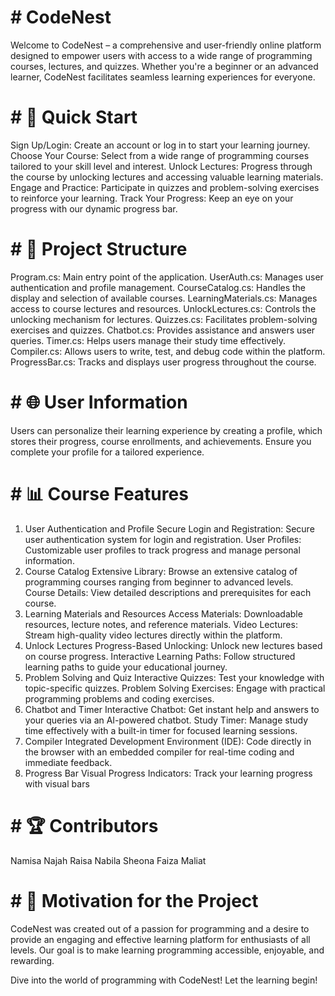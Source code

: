 # # CodeNest
Welcome to CodeNest – a comprehensive and user-friendly online platform designed to empower users with access to a wide range of programming courses, lectures, and quizzes. Whether you're a beginner or an advanced learner, CodeNest facilitates seamless learning experiences for everyone.

# # 🚀 Quick Start
Sign Up/Login: Create an account or log in to start your learning journey.
Choose Your Course: Select from a wide range of programming courses tailored to your skill level and interest.
Unlock Lectures: Progress through the course by unlocking lectures and accessing valuable learning materials.
Engage and Practice: Participate in quizzes and problem-solving exercises to reinforce your learning.
Track Your Progress: Keep an eye on your progress with our dynamic progress bar.

# # 📂 Project Structure
Program.cs: Main entry point of the application.
UserAuth.cs: Manages user authentication and profile management.
CourseCatalog.cs: Handles the display and selection of available courses.
LearningMaterials.cs: Manages access to course lectures and resources.
UnlockLectures.cs: Controls the unlocking mechanism for lectures.
Quizzes.cs: Facilitates problem-solving exercises and quizzes.
Chatbot.cs: Provides assistance and answers user queries.
Timer.cs: Helps users manage their study time effectively.
Compiler.cs: Allows users to write, test, and debug code within the platform.
ProgressBar.cs: Tracks and displays user progress throughout the course.

# # 🌐 User Information
Users can personalize their learning experience by creating a profile, which stores their progress, course enrollments, and achievements. Ensure you complete your profile for a tailored experience.

# # 📊 Course Features

1. User Authentication and Profile
Secure Login and Registration: Secure user authentication system for login and registration.
User Profiles: Customizable user profiles to track progress and manage personal information.
2. Course Catalog
Extensive Library: Browse an extensive catalog of programming courses ranging from beginner to advanced levels.
Course Details: View detailed descriptions and prerequisites for each course.
3. Learning Materials and Resources
Access Materials: Downloadable resources, lecture notes, and reference materials.
Video Lectures: Stream high-quality video lectures directly within the platform.
4. Unlock Lectures
Progress-Based Unlocking: Unlock new lectures based on course progress.
Interactive Learning Paths: Follow structured learning paths to guide your educational journey.
5. Problem Solving and Quiz
Interactive Quizzes: Test your knowledge with topic-specific quizzes.
Problem Solving Exercises: Engage with practical programming problems and coding exercises.
6. Chatbot and Timer
Interactive Chatbot: Get instant help and answers to your queries via an AI-powered chatbot.
Study Timer: Manage study time effectively with a built-in timer for focused learning sessions.
7. Compiler
Integrated Development Environment (IDE): Code directly in the browser with an embedded compiler for real-time coding and immediate feedback.
8. Progress Bar
Visual Progress Indicators: Track your learning progress with visual bars


# # 🏆 Contributors
Namisa Najah Raisa
Nabila Sheona
Faiza Maliat

# # 🌟 Motivation for the Project
CodeNest was created out of a passion for programming and a desire to provide an engaging and effective learning platform for enthusiasts of all levels. Our goal is to make learning programming accessible, enjoyable, and rewarding.

Dive into the world of programming with CodeNest! Let the learning begin!
